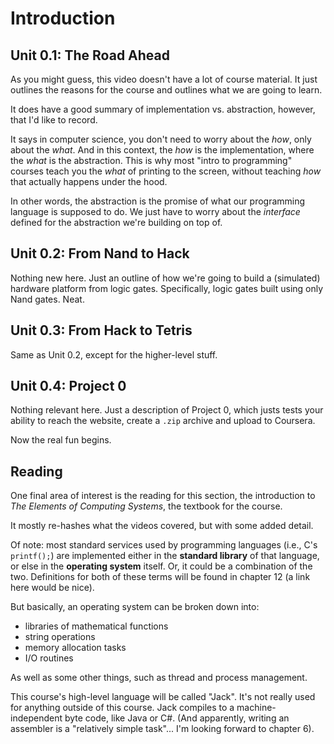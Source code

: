 ﻿# Introduction
## Unit 0.1: The Road Ahead

As you might guess, this video doesn't have a lot of course material. It just outlines the reasons for the course and outlines what we are going to learn.

It does have a good summary of implementation vs. abstraction, however, that I'd like to record.

It says in computer science, you don't need to worry about the *how*, only about the *what*. And in this context, the *how* is the implementation, where the *what* is the abstraction. This is why most "intro to programming" courses teach you the *what* of printing to the screen, without teaching *how* that actually happens under the hood.

In other words, the abstraction is the promise of what our programming language is supposed to do. We just have to worry about the *interface* defined for the abstraction we're building on top of.

## Unit 0.2: From Nand to Hack

Nothing new here. Just an outline of how we're going to build a (simulated) hardware platform from logic gates. Specifically, logic gates built using only Nand gates. Neat.

## Unit 0.3: From Hack to Tetris

Same as Unit 0.2, except for the higher-level stuff.

## Unit 0.4: Project 0

Nothing relevant here. Just a description of Project 0, which justs tests your ability to reach the website, create a `.zip` archive and upload to Coursera.

Now the real fun begins.

## Reading

One final area of interest is the reading for this section, the introduction to *The Elements of Computing Systems*, the textbook for the course.

It mostly re-hashes what the videos covered, but with some added detail.

Of note: most standard services used by programming languages (i.e., C's `printf();`) are implemented either in the **standard library** of that language, or else in the **operating system** itself. Or, it could be a combination of the two. Definitions for both of these terms will be found in chapter 12 (a link here would be nice).

But basically, an operating system can be broken down into:
- libraries of mathematical functions
- string operations
- memory allocation tasks
- I/O routines

As well as some other things, such as thread and process management.

This course's high-level language will be called "Jack". It's not really used for anything outside of this course. Jack compiles to a machine-independent byte code, like Java or C#. (And apparently, writing an assembler is a "relatively simple task"... I'm looking forward to chapter 6).